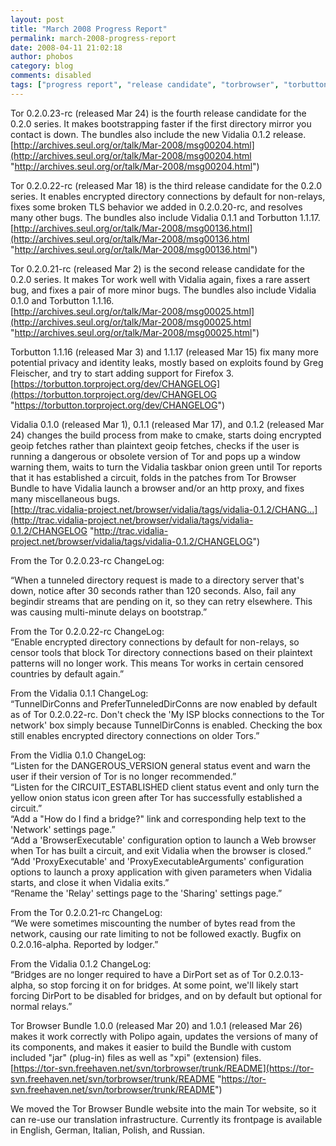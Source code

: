 ```yaml
---
layout: post
title: "March 2008 Progress Report"
permalink: march-2008-progress-report
date: 2008-04-11 21:02:18
author: phobos
category: blog
comments: disabled
tags: ["progress report", "release candidate", "torbrowser", "torbutton"]
---
```


Tor 0.2.0.23-rc (released Mar 24) is the fourth release candidate for the 0.2.0 series. It makes bootstrapping faster if the first directory mirror you contact is down. The bundles also include the new Vidalia 0.1.2 release.  
 [http://archives.seul.org/or/talk/Mar-2008/msg00204.html](http://archives.seul.org/or/talk/Mar-2008/msg00204.html "http://archives.seul.org/or/talk/Mar-2008/msg00204.html")

Tor 0.2.0.22-rc (released Mar 18) is the third release candidate for the 0.2.0 series. It enables encrypted directory connections by default for non-relays, fixes some broken TLS behavior we added in 0.2.0.20-rc, and resolves many other bugs. The bundles also include Vidalia 0.1.1 and Torbutton 1.1.17.  
 [http://archives.seul.org/or/talk/Mar-2008/msg00136.html](http://archives.seul.org/or/talk/Mar-2008/msg00136.html "http://archives.seul.org/or/talk/Mar-2008/msg00136.html")

Tor 0.2.0.21-rc (released Mar 2) is the second release candidate for the 0.2.0 series. It makes Tor work well with Vidalia again, fixes a rare assert bug, and fixes a pair of more minor bugs. The bundles also include Vidalia 0.1.0 and Torbutton 1.1.16.  
 [http://archives.seul.org/or/talk/Mar-2008/msg00025.html](http://archives.seul.org/or/talk/Mar-2008/msg00025.html "http://archives.seul.org/or/talk/Mar-2008/msg00025.html")

Torbutton 1.1.16 (released Mar 3) and 1.1.17 (released Mar 15) fix many more potential privacy and identity leaks, mostly based on exploits found by Greg Fleischer, and try to start adding support for Firefox 3.  
 [https://torbutton.torproject.org/dev/CHANGELOG](https://torbutton.torproject.org/dev/CHANGELOG "https://torbutton.torproject.org/dev/CHANGELOG")

Vidalia 0.1.0 (released Mar 1), 0.1.1 (released Mar 17), and 0.1.2 (released Mar 24) changes the build process from make to cmake, starts doing encrypted geoip fetches rather than plaintext geoip fetches, checks if the user is running a dangerous or obsolete version of Tor and pops up a window warning them, waits to turn the Vidalia taskbar onion green until Tor reports that it has established a circuit, folds in the patches from Tor Browser Bundle to have Vidalia launch a browser and/or an http proxy, and fixes many miscellaneous bugs.  
 [http://trac.vidalia-project.net/browser/vidalia/tags/vidalia-0.1.2/CHANG...](http://trac.vidalia-project.net/browser/vidalia/tags/vidalia-0.1.2/CHANGELOG "http://trac.vidalia-project.net/browser/vidalia/tags/vidalia-0.1.2/CHANGELOG")

From the Tor 0.2.0.23-rc ChangeLog:

<!-- more -->

  
 “When a tunneled directory request is made to a directory server that's down, notice after 30 seconds rather than 120 seconds. Also, fail any begindir streams that are pending on it, so they can retry elsewhere. This was causing multi-minute delays on bootstrap.”

From the Tor 0.2.0.22-rc ChangeLog:  
 “Enable encrypted directory connections by default for non-relays, so censor tools that block Tor directory connections based on their plaintext patterns will no longer work. This means Tor works in certain censored countries by default again.”

From the Vidalia 0.1.1 ChangeLog:  
 “TunnelDirConns and PreferTunneledDirConns are now enabled by default as of Tor 0.2.0.22-rc. Don't check the 'My ISP blocks connections to the Tor network' box simply because TunnelDirConns is enabled. Checking the box still enables encrypted directory connections on older Tors.”

From the Vidlia 0.1.0 ChangeLog:  
 “Listen for the DANGEROUS\_VERSION general status event and warn the user if their version of Tor is no longer recommended.”  
 “Listen for the CIRCUIT\_ESTABLISHED client status event and only turn the yellow onion status icon green after Tor has successfully established a circuit.”  
 “Add a "How do I find a bridge?" link and corresponding help text to the 'Network' settings page.”  
 “Add a 'BrowserExecutable' configuration option to launch a Web browser when Tor has built a circuit, and exit Vidalia when the browser is closed.”  
 “Add 'ProxyExecutable' and 'ProxyExecutableArguments' configuration options to launch a proxy application with given parameters when Vidalia starts, and close it when Vidalia exits.”  
 “Rename the 'Relay' settings page to the 'Sharing' settings page.”

From the Tor 0.2.0.21-rc ChangeLog:  
 “We were sometimes miscounting the number of bytes read from the network, causing our rate limiting to not be followed exactly. Bugfix on 0.2.0.16-alpha. Reported by lodger.”

From the Vidalia 0.1.2 ChangeLog:  
 “Bridges are no longer required to have a DirPort set as of Tor 0.2.0.13-alpha, so stop forcing it on for bridges. At some point, we'll likely start forcing DirPort to be disabled for bridges, and on by default but optional for normal relays.”

Tor Browser Bundle 1.0.0 (released Mar 20) and 1.0.1 (released Mar 26) makes it work correctly with Polipo again, updates the versions of many of its components, and makes it easier to build the Bundle with custom included "jar" (plug-in) files as well as "xpi" (extension) files.  
 [https://tor-svn.freehaven.net/svn/torbrowser/trunk/README](https://tor-svn.freehaven.net/svn/torbrowser/trunk/README "https://tor-svn.freehaven.net/svn/torbrowser/trunk/README")

We moved the Tor Browser Bundle website into the main Tor website, so it can re-use our translation infrastructure. Currently its frontpage is available in English, German, Italian, Polish, and Russian.
